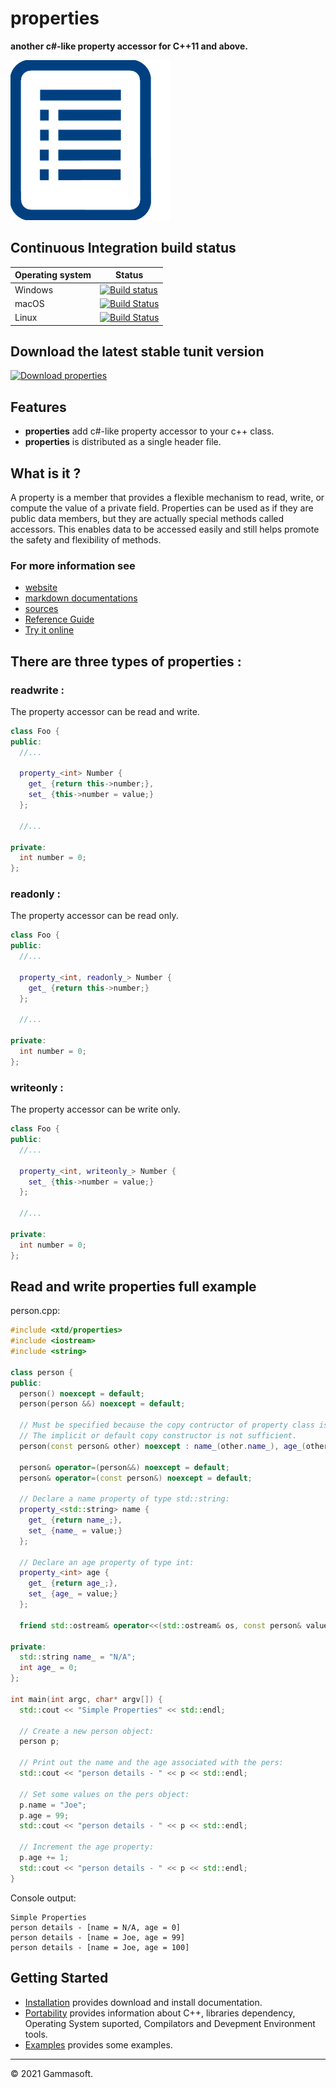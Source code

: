 # properties

**another c#-like property accessor for C++11 and above.**

[![properties](docs/pictures/properties_header.png)](https://gammasoft71.wixsite.com/properties)

## Continuous Integration build status

| Operating system | Status                                                                                                                                               |
|------------------|------------------------------------------------------------------------------------------------------------------------------------------------------|
| Windows          | [![Build status](https://ci.appveyor.com/api/projects/status/r3w9ojjiecp4vf8f?svg=true)](https://ci.appveyor.com/project/gammasoft71/xtd-properties) |
| macOS            | [![Build Status](https://travis-ci.org/gammasoft71/xtd_properties.svg?branch=master)](https://travis-ci.org/gammasoft71/xtd_properties)              |
| Linux            | [![Build Status](https://travis-ci.org/gammasoft71/xtd_properties.svg?branch=master)](https://travis-ci.org/gammasoft71/xtd_properties)              |

## Download the latest stable tunit version

[![Download properties](https://img.shields.io/sourceforge/dt/properties.svg)](https://sourceforge.net/projects/properties/files/latest/download)

## Features

* **properties** add c#-like property accessor to your c++ class.
* **properties** is distributed as a single header file.

## What is it ?

A property is a member that provides a flexible mechanism to read, write, or compute the value of a private field. Properties can be used as if they are public data members, but they are actually special methods called accessors. This enables data to be accessed easily and still helps promote the safety and flexibility of methods.

### For more information see
* [website](https://gammasoft71.wixsite.com/properties) 
* [markdown documentations](docs/home.md)
* [sources](https://github.com/gammasoft71/properties)
* [Reference Guide](https://codedocs.xyz/gammasoft71/properties/)
* [Try it online](https://wandbox.org/permlink/aA17kJZXhJOYsTpW)

## There are three types of properties :

### readwrite :

The property accessor can be read and write.

```c++
class Foo {
public:
  //...
  
  property_<int> Number {
    get_ {return this->number;},
    set_ {this->number = value;}
  };
  
  //...
  
private:
  int number = 0;
};
```

### readonly :

The property accessor can be read only.

```c++
class Foo {
public:
  //...
  
  property_<int, readonly_> Number {
    get_ {return this->number;}
  };
  
  //...
  
private:
  int number = 0;
};
```

### writeonly :

The property accessor can be write only.

```c++
class Foo {
public:
  //...
  
  property_<int, writeonly_> Number {
    set_ {this->number = value;}
  };
  
  //...
  
private:
  int number = 0;
};
```

## Read and write properties full example

person.cpp:

```c++
#include <xtd/properties>
#include <iostream>
#include <string>

class person {
public:
  person() noexcept = default;
  person(person &&) noexcept = default;

  // Must be specified because the copy contructor of property class is deleted.
  // The implicit or default copy constructor is not sufficient.
  person(const person& other) noexcept : name_(other.name_), age_(other.age_) {}

  person& operator=(person&&) noexcept = default;
  person& operator=(const person&) noexcept = default;
  
  // Declare a name property of type std::string:
  property_<std::string> name {
    get_ {return name_;},
    set_ {name_ = value;}
  };
  
  // Declare an age property of type int:
  property_<int> age {
    get_ {return age_;},
    set_ {age_ = value;}
  };
  
  friend std::ostream& operator<<(std::ostream& os, const person& value) {return os << "[name = " << value.name << ", age = " << value.age << "]";}
   
private:
  std::string name_ = "N/A";
  int age_ = 0;
};

int main(int argc, char* argv[]) {
  std::cout << "Simple Properties" << std::endl;
    
  // Create a new person object:
  person p;
  
  // Print out the name and the age associated with the pers:
  std::cout << "person details - " << p << std::endl;

  // Set some values on the pers object:
  p.name = "Joe";
  p.age = 99;
  std::cout << "person details - " << p << std::endl;

  // Increment the age property:
  p.age += 1;
  std::cout << "person details - " << p << std::endl;
}
```

Console output:

```
Simple Properties
person details - [name = N/A, age = 0]
person details - [name = Joe, age = 99]
person details - [name = Joe, age = 100]
```

## Getting Started

* [Installation](docs/downloads.md) provides download and install documentation.
* [Portability](docs/portability.md) provides information about C++, libraries dependency, Operating System suported, Compilators and Devepment Environment tools.
* [Examples](docs/examples.md) provides some examples.

______________________________________________________________________________________________

© 2021 Gammasoft.
